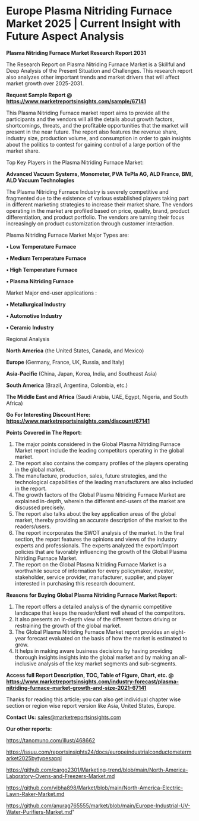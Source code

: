 # Europe Plasma Nitriding Furnace Market 2025 | Current Insight with Future Aspect Analysis

<strong>Plasma Nitriding Furnace Market Research Report 2031</strong>

The Research Report on Plasma Nitriding Furnace Market is a Skillful and Deep Analysis of the Present Situation and Challenges. This research report also analyzes other important trends and market drivers that will affect market growth over 2025-2031.

<strong>Request Sample Report @ <a href=https://www.marketreportsinsights.com/sample/67141>https://www.marketreportsinsights.com/sample/67141</a></strong>

This Plasma Nitriding Furnace market report aims to provide all the participants and the vendors will all the details about growth factors, shortcomings, threats, and the profitable opportunities that the market will present in the near future. The report also features the revenue share, industry size, production volume, and consumption in order to gain insights about the politics to contest for gaining control of a large portion of the market share.

Top Key Players in the Plasma Nitriding Furnace Market:

<strong>Advanced Vacuum Systems, Monometer, PVA TePla AG, ALD France, BMI, ALD Vacuum Technologies</strong>

The Plasma Nitriding Furnace Industry is severely competitive and fragmented due to the existence of various established players taking part in different marketing strategies to increase their market share. The vendors operating in the market are profiled based on price, quality, brand, product differentiation, and product portfolio. The vendors are turning their focus increasingly on product customization through customer interaction.

Plasma Nitriding Furnace Market Major Types are:

<strong>• Low Temperature Furnace

• Medium Temperature Furnace

• High Temperature Furnace

• Plasma Nitriding Furnace</strong>

Market Major end-user applications :

<strong>• Metallurgical Industry

• Automotive Industry

• Ceramic Industry</strong>

Regional Analysis

</u><strong><b>North America</b></strong> (the United States, Canada, and Mexico)

<strong><b>Europe </b></strong>(Germany, France, UK, Russia, and Italy)

<strong><b>Asia-Pacific</b></strong> (China, Japan, Korea, India, and Southeast Asia)

<strong><b>South America</b></strong> (Brazil, Argentina, Colombia, etc.)

<strong><b>The Middle East and Africa</b></strong> (Saudi Arabia, UAE, Egypt, Nigeria, and South Africa)

<strong>Go For Interesting Discount Here: <a href=https://www.marketreportsinsights.com/discount/67141>https://www.marketreportsinsights.com/discount/67141</a></strong>

<strong>Points Covered in The Report:</strong>
<ol>
  <li>The major points considered in the Global Plasma Nitriding Furnace Market report include the leading competitors operating in the global market.</li>
  <li>The report also contains the company profiles of the players operating in the global market.</li>
  <li>The manufacture, production, sales, future strategies, and the technological capabilities of the leading manufacturers are also included in the report.</li>
  <li>The growth factors of the Global Plasma Nitriding Furnace Market are explained in-depth, wherein the different end-users of the market are discussed precisely.</li>
  <li>The report also talks about the key application areas of the global market, thereby providing an accurate description of the market to the readers/users.</li>
  <li>The report incorporates the SWOT analysis of the market. In the final section, the report features the opinions and views of the industry experts and professionals. The experts analyzed the export/import policies that are favorably influencing the growth of the Global Plasma Nitriding Furnace Market.</li>
  <li>The report on the Global Plasma Nitriding Furnace Market is a worthwhile source of information for every policymaker, investor, stakeholder, service provider, manufacturer, supplier, and player interested in purchasing this research document.</li>
</ol>
<strong>Reasons for Buying Global Plasma Nitriding Furnace Market Report:</strong>

<ol>
  <li>The report offers a detailed analysis of the dynamic competitive landscape that keeps the reader/client well ahead of the competitors.</li>
  <li>It also presents an in-depth view of the different factors driving or restraining the growth of the global market.</li>
  <li>The Global Plasma Nitriding Furnace Market report provides an eight-year forecast evaluated on the basis of how the market is estimated to grow.</li>
  <li>It helps in making aware business decisions by having providing thorough insights insights into the global market and by making an all-inclusive analysis of the key market segments and sub-segments.</li>
</ol>
<strong>Access full Report Description, TOC, Table of Figure, Chart, etc. @ <a href=https://www.marketreportsinsights.com/industry-forecast/plasma-nitriding-furnace-market-growth-and-size-2021-67141>https://www.marketreportsinsights.com/industry-forecast/plasma-nitriding-furnace-market-growth-and-size-2021-67141</a></strong>


Thanks for reading this article; you can also get individual chapter wise section or region wise report version like Asia, United States, Europe.

<strong>Contact Us:</strong>
sales@marketreportsinsights.com

<strong>Our other reports:</strong>

<a href=https://tanomuno.com/illust/468662>https://tanomuno.com/illust/468662</a>

<a href=https://issuu.com/reportsinsights24/docs/europeindustrialconductometermarket2025bytypesappl>https://issuu.com/reportsinsights24/docs/europeindustrialconductometermarket2025bytypesappl</a>

<a href=https://github.com/cargo2301/Marketing-trend/blob/main/North-America-Laboratory-Ovens-and-Freezers-Market.md>https://github.com/cargo2301/Marketing-trend/blob/main/North-America-Laboratory-Ovens-and-Freezers-Market.md</a>

<a href=https://github.com/vibha898/Market/blob/main/North-America-Electric-Lawn-Raker-Market.md>https://github.com/vibha898/Market/blob/main/North-America-Electric-Lawn-Raker-Market.md</a>

<a href=https://github.com/anurag765555/market/blob/main/Europe-Industrial-UV-Water-Purifiers-Market.md>https://github.com/anurag765555/market/blob/main/Europe-Industrial-UV-Water-Purifiers-Market.md</a>"

